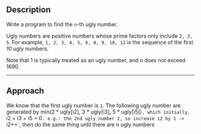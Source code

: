 ## Description

Write a program to find the `n`-th ugly number.

Ugly numbers are positive numbers whose prime factors only include `2, 3, 5`. 
For example, `1, 2, 3, 4, 5, 6, 8, 9, 10, 12` is the sequence of the first *10* ugly numbers.

Note that 1 is typically treated as an ugly number, and n does not exceed 1690.

*** 

## Approach
We know that the first ugly number is `1`.
The following ugly number are generated by min(2 * ugly[i2], 3 * ugly[i3], 5 * ugly[i5])`, which initially, `i2 = i3 = i5 = 0`.
e.g.: the 2nd ugly number 2, so increase i2 by 1 -> `i2++`, then do the same thing until there are n ugly numbers